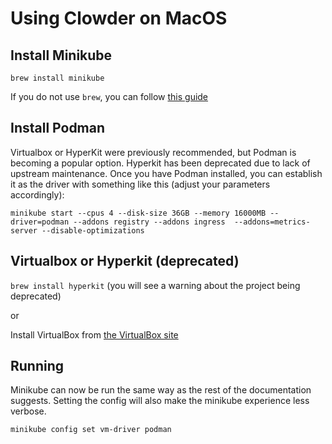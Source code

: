 # Using Clowder on MacOS

## Install Minikube

``brew install minikube``

If you do not use ``brew``, you can follow [this guide](https://v1-18.docs.kubernetes.io/docs/tasks/tools/install-minikube/)


## Install Podman

Virtualbox or HyperKit were previously recommended, but Podman is becoming a popular option. Hyperkit has been deprecated due to lack of upstream maintenance. Once you have Podman installed, you can establish it as the driver with something like this (adjust your parameters accordingly):

``minikube start --cpus 4 --disk-size 36GB --memory 16000MB --driver=podman --addons registry --addons ingress  --addons=metrics-server --disable-optimizations``

## Virtualbox or Hyperkit (deprecated)

``brew install hyperkit`` (you will see a warning about the project being deprecated)

or 

Install VirtualBox from [the VirtualBox site](https://www.virtualbox.org/wiki/Downloads)


## Running

Minikube can now be run the same way as the rest of the documentation suggests. 
Setting the config will also make the minikube experience less verbose.

``minikube config set vm-driver podman``
